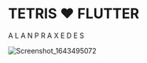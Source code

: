 # TETRIS ♥ FLUTTER

A L A N P R A X E D E S

![Screenshot_1643495072](https://user-images.githubusercontent.com/48555607/151679980-fac79999-888c-4651-afe2-3db79762847d.png)

